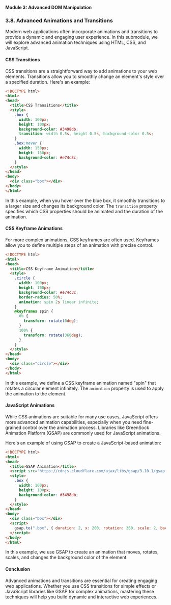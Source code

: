 **Module 3: Advanced DOM Manipulation**

### 3.8. Advanced Animations and Transitions

Modern web applications often incorporate animations and transitions to provide a dynamic and engaging user experience. In this submodule, we will explore advanced animation techniques using HTML, CSS, and JavaScript.

#### CSS Transitions

CSS transitions are a straightforward way to add animations to your web elements. Transitions allow you to smoothly change an element's style over a specified duration. Here's an example:

```html
<!DOCTYPE html>
<html>
<head>
  <title>CSS Transitions</title>
  <style>
    .box {
      width: 100px;
      height: 100px;
      background-color: #3498db;
      transition: width 0.5s, height 0.5s, background-color 0.5s;
    }
    .box:hover {
      width: 150px;
      height: 150px;
      background-color: #e74c3c;
    }
  </style>
</head>
<body>
  <div class="box"></div>
</body>
</html>
```

In this example, when you hover over the blue box, it smoothly transitions to a larger size and changes its background color. The `transition` property specifies which CSS properties should be animated and the duration of the animation.

#### CSS Keyframe Animations

For more complex animations, CSS keyframes are often used. Keyframes allow you to define multiple steps of an animation with precise control.

```html
<!DOCTYPE html>
<html>
<head>
  <title>CSS Keyframe Animation</title>
  <style>
    .circle {
      width: 100px;
      height: 100px;
      background-color: #e74c3c;
      border-radius: 50%;
      animation: spin 2s linear infinite;
    }
    @keyframes spin {
      0% {
        transform: rotate(0deg);
      }
      100% {
        transform: rotate(360deg);
      }
    }
  </style>
</head>
<body>
  <div class="circle"></div>
</body>
</html>
```

In this example, we define a CSS keyframe animation named "spin" that rotates a circular element infinitely. The `animation` property is used to apply the animation to the element.

#### JavaScript Animations

While CSS animations are suitable for many use cases, JavaScript offers more advanced animation capabilities, especially when you need fine-grained control over the animation process. Libraries like GreenSock Animation Platform (GSAP) are commonly used for JavaScript animations.

Here's an example of using GSAP to create a JavaScript-based animation:

```html
<!DOCTYPE html>
<html>
<head>
  <title>GSAP Animation</title>
  <script src="https://cdnjs.cloudflare.com/ajax/libs/gsap/3.10.1/gsap.min.js"></script>
  <style>
    .box {
      width: 100px;
      height: 100px;
      background-color: #3498db;
    }
  </style>
</head>
<body>
  <div class="box"></div>
  <script>
    gsap.to(".box", { duration: 2, x: 200, rotation: 360, scale: 2, background: "#e74c3c" });
  </script>
</body>
</html>
```

In this example, we use GSAP to create an animation that moves, rotates, scales, and changes the background color of the element.

#### Conclusion

Advanced animations and transitions are essential for creating engaging web applications. Whether you use CSS transitions for simple effects or JavaScript libraries like GSAP for complex animations, mastering these techniques will help you build dynamic and interactive web experiences.
